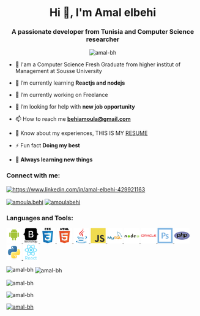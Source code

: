 <h1 align="center">Hi 👋, I'm Amal elbehi</h1>
<h3 align="center">A passionate developer from Tunisia and Computer Science researcher</h3>

<p align="center"> <img src="https://tenor.com/fr/view/joy-gif-25414590" alt="amal-bh" width="300" height="200"> </p>



- 🏫 I'am a Computer Science Fresh Graduate from higher institut of Management at Sousse University <br/>

- 🌱 I’m currently learning **Reactjs and nodejs** <br/>

- 🔭 I’m currently working on Freelance <br/>

- 🤝 I’m looking for help with **new job opportunity** <br/>

- 📫 How to reach me **behiamoula@gmail.com** <br/>

- 📄 Know about my experiences, THIS IS MY <a href="https://drive.google.com/file/d/1XID9vsN7Sfz81gL6LuCghjPrEEwKQoxF/view?usp=sharing">RESUME</a> <br/>

- ⚡ Fun fact **Doing my best** <br/>

- 🐼 **Always learning new things**

<h3 align="left">Connect with me:</h3>
<p align="left">
<a href="https://linkedin.com/in/https://www.linkedin.com/in/amal-elbehi-429921163" target="blank"><img align="center" src="https://raw.githubusercontent.com/rahuldkjain/github-profile-readme-generator/master/src/images/icons/Social/linked-in-alt.svg" alt="https://www.linkedin.com/in/amal-elbehi-429921163" height="30" width="40" /></a> 

<a href="https://fb.com/amoula.behi" target="blank"><img align="center" src="https://raw.githubusercontent.com/rahuldkjain/github-profile-readme-generator/master/src/images/icons/Social/facebook.svg" alt="amoula.behi" height="30" width="40" /></a>
<a href="https://instagram.com/amoulabehi" target="blank"><img align="center" src="https://raw.githubusercontent.com/rahuldkjain/github-profile-readme-generator/master/src/images/icons/Social/instagram.svg" alt="amoulabehi" height="30" width="40" /></a>
</p>

<h3 align="left">Languages and Tools:</h3>
<p align="left"> <a href="https://developer.android.com" target="_blank" rel="noreferrer"> <img src="https://raw.githubusercontent.com/devicons/devicon/master/icons/android/android-original-wordmark.svg" alt="android" width="40" height="40"/> </a> <a href="https://getbootstrap.com" target="_blank" rel="noreferrer"> <img src="https://raw.githubusercontent.com/devicons/devicon/master/icons/bootstrap/bootstrap-plain-wordmark.svg" alt="bootstrap" width="40" height="40"/> </a> <a href="https://www.w3schools.com/css/" target="_blank" rel="noreferrer"> <img src="https://raw.githubusercontent.com/devicons/devicon/master/icons/css3/css3-original-wordmark.svg" alt="css3" width="40" height="40"/> </a> <a href="https://www.w3.org/html/" target="_blank" rel="noreferrer"> <img src="https://raw.githubusercontent.com/devicons/devicon/master/icons/html5/html5-original-wordmark.svg" alt="html5" width="40" height="40"/> </a> <a href="https://www.java.com" target="_blank" rel="noreferrer"> <img src="https://raw.githubusercontent.com/devicons/devicon/master/icons/java/java-original.svg" alt="java" width="40" height="40"/> </a> <a href="https://developer.mozilla.org/en-US/docs/Web/JavaScript" target="_blank" rel="noreferrer"> <img src="https://raw.githubusercontent.com/devicons/devicon/master/icons/javascript/javascript-original.svg" alt="javascript" width="40" height="40"/> </a> <a href="https://www.mysql.com/" target="_blank" rel="noreferrer"> <img src="https://raw.githubusercontent.com/devicons/devicon/master/icons/mysql/mysql-original-wordmark.svg" alt="mysql" width="40" height="40"/> </a> <a href="https://nodejs.org" target="_blank" rel="noreferrer"> <img src="https://raw.githubusercontent.com/devicons/devicon/master/icons/nodejs/nodejs-original-wordmark.svg" alt="nodejs" width="40" height="40"/> </a> <a href="https://www.oracle.com/" target="_blank" rel="noreferrer"> <img src="https://raw.githubusercontent.com/devicons/devicon/master/icons/oracle/oracle-original.svg" alt="oracle" width="40" height="40"/> </a> <a href="https://www.photoshop.com/en" target="_blank" rel="noreferrer"> <img src="https://raw.githubusercontent.com/devicons/devicon/master/icons/photoshop/photoshop-line.svg" alt="photoshop" width="40" height="40"/> </a> <a href="https://www.php.net" target="_blank" rel="noreferrer"> <img src="https://raw.githubusercontent.com/devicons/devicon/master/icons/php/php-original.svg" alt="php" width="40" height="40"/> </a> <a href="https://www.python.org" target="_blank" rel="noreferrer"> <img src="https://raw.githubusercontent.com/devicons/devicon/master/icons/python/python-original.svg" alt="python" width="40" height="40"/> </a> <a href="https://reactjs.org/" target="_blank" rel="noreferrer"> <img src="https://raw.githubusercontent.com/devicons/devicon/master/icons/react/react-original-wordmark.svg" alt="react" width="40" height="40"/> </a> </p>

<p><img align="left" src="https://github-readme-stats.vercel.app/api/top-langs?username=amal-bh&show_icons=true&locale=en&layout=compact" alt="amal-bh" /></p>

<p>&nbsp;<img align="center" src="https://github-readme-stats.vercel.app/api?username=amal-bh&show_icons=true&locale=en" alt="amal-bh" /></p>

<p><img align="center" src="https://github-readme-streak-stats.herokuapp.com/?user=amal-bh&" alt="amal-bh" />
</p>
<p align="left"> <img src="https://komarev.com/ghpvc/?username=amal-bh&label=Profile%20views&color=0e75b6&style=flat" alt="amal-bh" /> </p>

<p align="left"> <a href="https://github.com/ryo-ma/github-profile-trophy"><img src="https://github-profile-trophy.vercel.app/?username=amal-bh" alt="amal-bh" /></a> </p>

